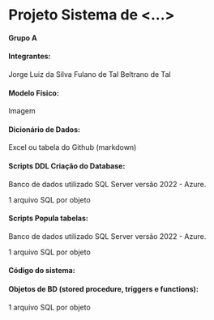 # Projeto Sistema de <...>

#### Grupo A

#### Integrantes:
Jorge Luiz da Silva
Fulano de Tal
Beltrano de Tal

#### Modelo Físico:
<Link> Imagem
  
#### Dicionário de Dados:
<Link> Excel ou tabela do Github (markdown)

#### Scripts DDL Criação do Database:
Banco de dados utilizado SQL Server versão 2022 - Azure.
<Link>  1 arquivo SQL por objeto

#### Scripts Popula tabelas:
Banco de dados utilizado SQL Server versão 2022 - Azure.
<Link>  1 arquivo SQL por objeto
  
#### Código do sistema:
  
#### Objetos de BD (stored procedure, triggers e functions):
<Link>  1 arquivo SQL por objeto
  
